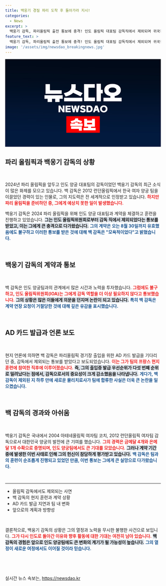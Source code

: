 ```yaml
---
title: 백웅기 경질 파리 도착 후 돌아가라 지시!
categories:
  - News
excerpt: >
  백웅기 감독, 파리올림픽 출전 통보에 충격! 인도 올림픽 대표팀 감독직에서 제외되며 귀국길에 올라. 갈수록 무너지는 신뢰, 과연 메달은?
feature_text: >
  백웅기 감독, 파리올림픽 출전 통보에 충격! 인도 올림픽 대표팀 감독직에서 제외되며 귀국길에 올라. 갈수록 무너지는 신뢰, 과연 메달은?
image: '/assets/img/newsdao_breakingnews.jpg'
---
```


<p><img src="/assets/img/newsdao_breakingnews.jpg" alt="ranknews 속보" /></p>

<h2 data-ke-size="size26">파리 올림픽과 백웅기 감독의 상황</h2>

<p data-ke-size="size16">&nbsp;</p>

<p data-ke-size="size16">2024년 파리 올림픽을 앞두고 인도 양궁 대표팀의 감독이었던 백웅기 감독의 최근 소식이 많은 화제를 모으고 있습니다. 백 감독은 2012 런던올림픽에서 한국 여자 양궁 팀을 이끌었던 경력이 있는 인물로, 그의 지도력은 전 세계적으로 인정받고 있습니다. <b><span style="color: #ee2323;">하지만 파리 올림픽을 준비하던 중, 그에게 예상치 못한 일이 발생했습니다.</span></b> </p>

<p data-ke-size="size16">백웅기 감독은 2024 파리 올림픽을 위해 인도 양궁 대표팀과 계약을 체결하고 훈련을 진행하고 있었습니다. <b><span style="background-color: #21538527;">그는 인도 올림픽위원회로부터 감독 직에서 제외되었다는 통보를 받았고, 이는 그에게 큰 충격으로 다가왔습니다.</span></b> <b><span style="color: #1a5490;">그의 계약은 오는 8월 30일까지 유효했음에도 불구하고 이러한 통보를 받은 것에 대해 백 감독은 "모욕적이었다"고 밝혔습니다.</span></b></p>

<p data-ke-size="size16">&nbsp;</p>

<h2 data-ke-size="size26">백웅기 감독의 계약과 통보</h2>

<p data-ke-size="size16">&nbsp;</p>

<p data-ke-size="size16">백 감독은 인도 양궁팀과의 관계에서 많은 시간과 노력을 투자했습니다. <b><span style="color: #ee2323;">그럼에도 불구하고, 인도 올림픽위원회(IOA)는 그에게 감독 역할을 더 이상 필요하지 않다고 통보했습니다.</span></b> <b><span style="background-color: #21538527;">그의 상황은 많은 이들에게 의문을 던지며 논란이 되고 있습니다.</span></b> <b><span style="color: #1a5490;">특히 백 감독은 계약 연장 요청이 거절당한 것에 대해 깊은 유감을 표시했습니다.</span></b></p>

<p data-ke-size="size16">&nbsp;</p>

<h2 data-ke-size="size26">AD 카드 발급과 언론 보도</h2>

<p data-ke-size="size16">&nbsp;</p>

<p data-ke-size="size16">현지 언론에 의하면 백 감독은 파리올림픽 경기장 출입을 위한 AD 카드 발급을 기다리던 중, 감독에서 제외되는 통보를 받았다고 보도되었습니다. <b><span style="color: #ee2323;">이는 그가 팀의 프랑스 현지 훈련에 참여한 직후에 이루어졌습니다.</span></b> <b><span style="background-color: #21538527;">즉, 그의 출입증 발급 우선순위가 다섯 번째 순위로 밀려났다는 점에서, 감독으로서의 중요성이 크게 감소했음을 나타냅니다.</span></b> <b><span style="color: #1a5490;">게다가, 백 감독이 제외된 지 하루 만에 새로운 물리치료사가 팀에 합류한 사실은 더욱 큰 논란을 일으켰습니다.</span></b></p>

<p data-ke-size="size16">&nbsp;</p>

<h2 data-ke-size="size26">백 감독의 경과와 아쉬움</h2>

<p data-ke-size="size16">&nbsp;</p>

<p data-ke-size="size16">백웅기 감독은 국내에서 2004 아테네올림픽 여자팀 코치, 2012 런던올림픽 여자팀 감독으로서 대한민국 양궁의 발전에 큰 기여를 했습니다. <b><span style="color: #ee2323;">그의 경력은 금메달 4개와 은메달 1개 수확으로 증명되며, 인도 양궁팀에서도 큰 기대를 모았습니다.</span></b> <b><span style="background-color: #21538527;">그러나 계약 기간 중에 발생한 이번 사태로 인해 그의 헌신이 참담하게 평가받고 있습니다.</span></b> <b><span style="color: #1a5490;">백 감독은 팀과의 훈련이 순조롭게 진행되고 있었던 만큼, 이번 통보는 그에게 큰 실망으로 다가왔습니다.</span></b></p>

<p data-ke-size="size16">&nbsp;</p>

<hr/>

<ul>
    <li>올림픽 감독에서도 제외되는 사연</li>
    <li>백 감독의 현지 훈련과 계약 상황</li>
    <li>AD 카드 발급 지연과 팀 내 변화</li>
    <li>앞으로의 계획과 방향성</li>
</ul>

<p data-ke-size="size16">&nbsp;</p>

<p data-ke-size="size16">결론적으로, 백웅기 감독의 상황은 그의 열정과 노력을 무시한 불행한 사건으로 보입니다. <b><span style="color: #ee2323;">그가 다시 인도로 돌아간 이유와 향후 활동에 대한 기대는 여전히 남아 있습니다.</span></b> <b><span style="background-color: #21538527;">백 감독의 경험은 앞으로 인도 양궁팀에도 큰 변화의 계기가 될 가능성이 높습니다.</span></b> <b><span style="color: #1a5490;">그의 열정이 새로운 여정에서도 이어질 것이라 믿습니다.</span></b></p>

<p data-ke-size="size16">&nbsp;</p>

<p data-ke-size="size16">&nbsp;</p>
실시간 뉴스 속보는, <a href="https://newsdao.kr" rel="dofollow">https://newsdao.kr</a>


